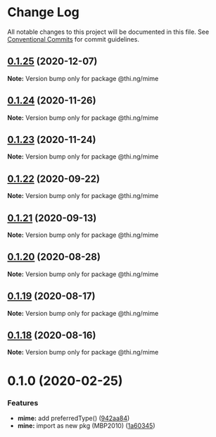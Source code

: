 # Change Log

All notable changes to this project will be documented in this file.
See [Conventional Commits](https://conventionalcommits.org) for commit guidelines.

## [0.1.25](https://github.com/thi-ng/umbrella/compare/@thi.ng/mime@0.1.24...@thi.ng/mime@0.1.25) (2020-12-07)

**Note:** Version bump only for package @thi.ng/mime





## [0.1.24](https://github.com/thi-ng/umbrella/compare/@thi.ng/mime@0.1.23...@thi.ng/mime@0.1.24) (2020-11-26)

**Note:** Version bump only for package @thi.ng/mime





## [0.1.23](https://github.com/thi-ng/umbrella/compare/@thi.ng/mime@0.1.22...@thi.ng/mime@0.1.23) (2020-11-24)

**Note:** Version bump only for package @thi.ng/mime





## [0.1.22](https://github.com/thi-ng/umbrella/compare/@thi.ng/mime@0.1.21...@thi.ng/mime@0.1.22) (2020-09-22)

**Note:** Version bump only for package @thi.ng/mime





## [0.1.21](https://github.com/thi-ng/umbrella/compare/@thi.ng/mime@0.1.20...@thi.ng/mime@0.1.21) (2020-09-13)

**Note:** Version bump only for package @thi.ng/mime





## [0.1.20](https://github.com/thi-ng/umbrella/compare/@thi.ng/mime@0.1.19...@thi.ng/mime@0.1.20) (2020-08-28)

**Note:** Version bump only for package @thi.ng/mime





## [0.1.19](https://github.com/thi-ng/umbrella/compare/@thi.ng/mime@0.1.18...@thi.ng/mime@0.1.19) (2020-08-17)

**Note:** Version bump only for package @thi.ng/mime





## [0.1.18](https://github.com/thi-ng/umbrella/compare/@thi.ng/mime@0.1.17...@thi.ng/mime@0.1.18) (2020-08-16)

**Note:** Version bump only for package @thi.ng/mime





# 0.1.0 (2020-02-25)


### Features

* **mime:** add preferredType() ([942aa84](https://github.com/thi-ng/umbrella/commit/942aa8493ebc67c08bf02d4e88508f4058f726ce))
* **mine:** import as new pkg (MBP2010) ([1a60345](https://github.com/thi-ng/umbrella/commit/1a603459b30de13879ca8a02af7f7d95b5c3f8cc))
